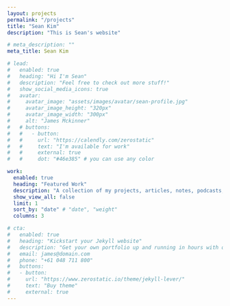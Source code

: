 ```yaml
---
layout: projects
permalink: "/projects"
title: "Sean Kim"
description: "This is Sean's website"

# meta_description: ""
meta_title: Sean Kim

# lead:
#   enabled: true
#   heading: "Hi I'm Sean"
#   description: "Feel free to check out more stuff!"
#   show_social_media_icons: true
#   avatar:
#     avatar_image: "assets/images/avatar/sean-profile.jpg"
#     avatar_image_height: "320px"
#     avatar_image_width: "300px"
#     alt: "James Mckinner"
#   # buttons: 
#   #   - button: 
#   #     url: "https://calendly.com/zerostatic"
#   #     text: "I'm available for work"
#   #     external: true
#   #     dot: "#46e385" # you can use any color

work:
  enabled: true
  heading: "Featured Work"
  description: "A collection of my projects, articles, notes, podcasts, talks and more"
  show_view_all: false
  limit: 1
  sort_by: "date" # "date", "weight"
  columns: 3

# cta:
#   enabled: true
#   heading: "Kickstart your Jekyll website"
#   description: "Get your own portfolio up and running in hours with our premium template."
#   email: james@domain.com
#   phone: "+61 048 711 800"
#   buttons:
#   - button: 
#     url: "https://www.zerostatic.io/theme/jekyll-lever/"
#     text: "Buy theme"
#     external: true
---
```

